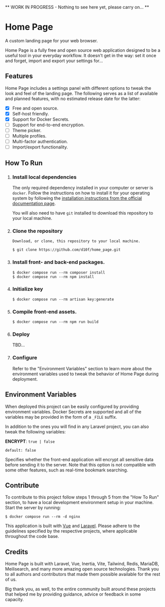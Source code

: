 ** WORK IN PROGRESS - Nothing to see here yet, please carry on... **

# Home Page

A custom landing page for your web browser.

Home Page is a fully free and open source web application designed to be a useful tool in your everyday workflow. It doesn't get in the way: set it once and forget, import and export your settings for...

## Features

Home Page includes a settings panel with different options to tweak the look and feel of the landing page. The following serves as a list of available and planned features, with no estimated release date for the latter:

- [x] Free and open source.
- [x] Self-host friendly.
- [x] Support for Docker Secrets.
- [ ] Support for end-to-end encryption.
- [ ] Theme picker.
- [ ] Multiple profiles.
- [ ] Multi-factor authentication.
- [ ] Import/export functionality.

## How To Run

1.  ### Install local dependencies

    The only required dependency installed in your computer or server is `docker`. Follow the instructions on how to install it for your operating system by following the [installation instructions from the official documentation page](https://docs.docker.com/get-docker/).

    You will also need to have `git` installed to download this repository to your local machine.

2.  ### Clone the repository

        Download, or clone, this repository to your local machine.

    ```console
    $ git clone https://github.com/d10f/home_page.git
    ```

3.  ### Install front- and back-end packages.

    ```console
    $ docker compose run --rm composer install
    $ docker compose run --rm npm install
    ```

4.  ### Initialize key

    ```console
    $ docker compose run --rm artisan key:generate
    ```

5.  ### Compile front-end assets.

    ```console
    $ docker compose run --rm npm run build
    ```

6.  ### Deploy

    TBD...

7.  ### Configure

    Refer to the "Environment Variables" section to learn more about the environment variables used to tweak the behavior of Home Page during deployment.

## Environment Variables

When deployed this project can be easily configured by providing environment variables. Docker Secrets are supported and all of the variables may be provided in the form of a `_FILE` suffix.

In addition to the ones you will find in any Laravel project, you can also tweak the following variables:

**ENCRYPT**: `true | false`

`default: false`

Specifies whether the front-end application will encrypt all sensitive data before sending it to the server. Note that this option is not compatible with some other features, such as real-time bookmark searching.

## Contribute

To contribute to this project follow steps 1 through 5 from the "How To Run" section, to have a local development environment setup in your machine. Start the server by running:

```console
$ docker compose run --rm -d nginx
```

This application is built with [Vue](https://v2.vuejs.org/v2/style-guide/) and [Laravel](https://laravel.com/docs/10.x/contributions#coding-style). Please adhere to the guidelines specified by the respective projects, where applicable throughout the code base.

## Credits

Home Page is built with Laravel, Vue, Inertia, Vite, Tailwind, Redis, MariaDB, Meilisearch, and many more amazing open source technologies. Thank you to all authors and contributors that made them possible available for the rest of us.

Big thank you, as well, to the entire community built around these projects that helped me by providing guidance, advice or feedback in some capacity.
